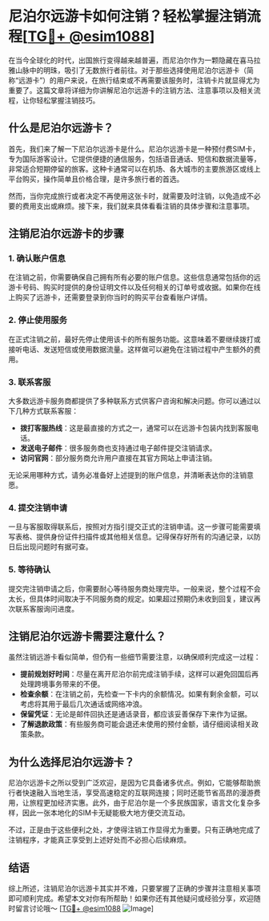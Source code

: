 # 尼泊尔远游卡如何注销？轻松掌握注销流程[[TG💪+ @esim1088](https://t.me/s/esim1088)]

在当今全球化的时代，出国旅行变得越来越普遍，而尼泊尔作为一颗隐藏在喜马拉雅山脉中的明珠，吸引了无数旅行者前往。对于那些选择使用尼泊尔远游卡（简称“远游卡”）的用户来说，在旅行结束或不再需要该服务时，注销卡片就显得尤为重要了。这篇文章将详细为你讲解尼泊尔远游卡的注销方法、注意事项以及相关流程，让你轻松掌握注销技巧。

## 什么是尼泊尔远游卡？

首先，我们来了解一下尼泊尔远游卡是什么。尼泊尔远游卡是一种预付费SIM卡，专为国际游客设计。它提供便捷的通信服务，包括语音通话、短信和数据流量等，非常适合短期停留的旅客。这种卡通常可以在机场、各大城市的主要旅游区或线上平台购买，操作简单且价格合理，是许多旅行者的首选。

然而，当你完成旅行或者决定不再使用这张卡时，就需要及时注销，以免造成不必要的费用支出或麻烦。接下来，我们就来具体看看注销的具体步骤和注意事项。

## 注销尼泊尔远游卡的步骤

### 1. 确认账户信息

在注销之前，你需要确保自己拥有所有必要的账户信息。这些信息通常包括你的远游卡号码、购买时提供的身份证明文件以及任何相关的订单号或收据。如果你在线上购买了远游卡，还需要登录到你当时的购买平台查看账户详情。

### 2. 停止使用服务

在正式注销之前，最好先停止使用该卡的所有服务功能。这意味着不要继续拨打或接听电话、发送短信或使用数据流量。这样做可以避免在注销过程中产生额外的费用。

### 3. 联系客服

大多数远游卡服务商都提供了多种联系方式供客户咨询和解决问题。你可以通过以下几种方式联系客服：

- **拨打客服热线**：这是最直接的方式之一，通常可以在远游卡包装内找到客服电话。
- **发送电子邮件**：很多服务商也支持通过电子邮件提交注销请求。
- **访问官网**：部分服务商允许用户直接在其官方网站上申请注销。

无论采用哪种方式，请务必准备好上述提到的账户信息，并清晰表达你的注销意愿。

### 4. 提交注销申请

一旦与客服取得联系后，按照对方指引提交正式的注销申请。这一步骤可能需要填写表格、提供身份证件扫描件或其他相关信息。记得保存好所有的沟通记录，以防日后出现问题时有据可查。

### 5. 等待确认

提交完注销申请之后，你需要耐心等待服务商处理完毕。一般来说，整个过程不会太长，但具体时间取决于不同服务商的规定。如果超过预期仍未收到回复，建议再次联系客服询问进度。

## 注销尼泊尔远游卡需要注意什么？

虽然注销远游卡看似简单，但仍有一些细节需要注意，以确保顺利完成这一过程：

- **提前规划好时间**：尽量在离开尼泊尔前完成注销手续，这样可以避免回国后再处理跨境事务带来的不便。
- **检查余额**：在注销之前，先检查一下卡内的余额情况。如果有剩余金额，可以考虑将其用于最后几次通话或网络冲浪。
- **保留凭证**：无论是邮件回执还是通话录音，都应该妥善保存下来作为证据。
- **了解退款政策**：有些服务商可能会退还未使用的预付金额，请仔细阅读相关政策条款。

## 为什么选择尼泊尔远游卡？

尼泊尔远游卡之所以受到广泛欢迎，是因为它具备诸多优点。例如，它能够帮助旅行者快速融入当地生活，享受高速稳定的互联网连接；同时还能节省高昂的漫游费用，让旅程更加经济实惠。此外，由于尼泊尔是一个多民族国家，语言文化复杂多样，因此一张本地化的SIM卡无疑能极大地方便交流互动。

不过，正是由于这些便利之处，才使得注销工作显得尤为重要。只有正确地完成了注销程序，才能真正享受到上述好处而不必担心后续麻烦。

## 结语

综上所述，注销尼泊尔远游卡其实并不难，只要掌握了正确的步骤并注意相关事项即可顺利完成。希望本文对你有所帮助！如果你还有其他疑问或经验分享，欢迎随时留言讨论哦～ [[TG💪+ @esim1088](https://t.me/s/esim1088) ![Image](https://i.postimg.cc/4NQfJmqS/Snipaste-2025-05-13-00-14-12.png)]